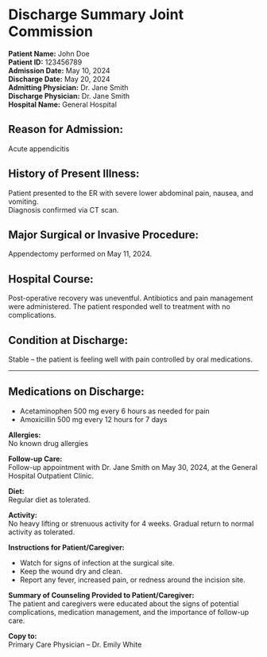 
# Discharge Summary Joint Commission

**Patient Name:** John Doe  
**Patient ID:** 123456789  
**Admission Date:** May 10, 2024  
**Discharge Date:** May 20, 2024  
**Admitting Physician:** Dr. Jane Smith  
**Discharge Physician:** Dr. Jane Smith  
**Hospital Name:** General Hospital  

## Reason for Admission:  
Acute appendicitis

## History of Present Illness:  
Patient presented to the ER with severe lower abdominal pain, nausea, and vomiting.  
Diagnosis confirmed via CT scan.

## Major Surgical or Invasive Procedure:  
Appendectomy performed on May 11, 2024.

## Hospital Course:  
Post-operative recovery was uneventful. Antibiotics and pain management were administered. The patient responded well to treatment with no complications.

## Condition at Discharge:  
Stable – the patient is feeling well with pain controlled by oral medications.


---


## Medications on Discharge:

* Acetaminophen 500 mg every 6 hours as needed for pain  
* Amoxicillin 500 mg every 12 hours for 7 days  

**Allergies:**  
No known drug allergies  

**Follow-up Care:**  
Follow-up appointment with Dr. Jane Smith on May 30, 2024, at the General Hospital Outpatient Clinic.  

**Diet:**  
Regular diet as tolerated.  

**Activity:**  
No heavy lifting or strenuous activity for 4 weeks. Gradual return to normal activity as tolerated.  

**Instructions for Patient/Caregiver:**  

* Watch for signs of infection at the surgical site.  
* Keep the wound dry and clean.  
* Report any fever, increased pain, or redness around the incision site.  

**Summary of Counseling Provided to Patient/Caregiver:**  
The patient and caregivers were educated about the signs of potential complications, medication management, and the importance of follow-up care.  

**Copy to:**  
Primary Care Physician – Dr. Emily White  
